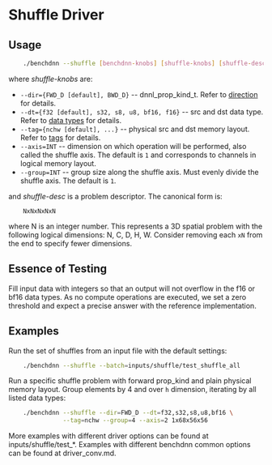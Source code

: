 # Shuffle Driver

## Usage
``` sh
    ./benchdnn --shuffle [benchdnn-knobs] [shuffle-knobs] [shuffle-desc] ...
```

where *shuffle-knobs* are:

 - `--dir={FWD_D [default], BWD_D}` -- dnnl_prop_kind_t.
            Refer to [direction](knobs_dir.md) for details.
 - `--dt={f32 [default], s32, s8, u8, bf16, f16}` -- src and dst data type.
            Refer to [data types](knobs_dt.md) for details.
 - `--tag={nchw [default], ...}` -- physical src and dst memory layout.
            Refer to [tags](knobs_tag.md) for details.
 - `--axis=INT` -- dimension on which operation will be performed, also called
            the shuffle axis. The default is `1` and corresponds to channels in
            logical memory layout.
 - `--group=INT` -- group size along the shuffle axis. Must evenly divide the
            shuffle axis. The default is `1`.

and *shuffle-desc* is a problem descriptor. The canonical form is:
```
    NxNxNxNxN
```
where N is an integer number. This represents a 3D spatial problem with the
following logical dimensions: N, C, D, H, W. Consider removing each `xN` from
the end to specify fewer dimensions.


## Essence of Testing
Fill input data with integers so that an output will not overflow in the f16 or
bf16 data types. As no compute operations are executed, we set a zero threshold
and expect a precise answer with the reference implementation.


## Examples

Run the set of shuffles from an input file with the default settings:
``` sh
    ./benchdnn --shuffle --batch=inputs/shuffle/test_shuffle_all
```

Run a specific shuffle problem with forward prop_kind and plain physical memory
layout. Group elements by 4 and over `h` dimension, iterating by all listed
data types:
``` sh
    ./benchdnn --shuffle --dir=FWD_D --dt=f32,s32,s8,u8,bf16 \
               --tag=nchw --group=4 --axis=2 1x68x56x56
```

More examples with different driver options can be found at
inputs/shuffle/test_\*. Examples with different benchdnn common options can be
found at driver_conv.md.
